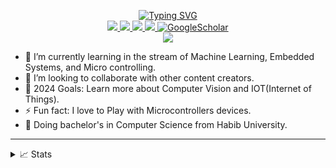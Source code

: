<p align="center">
<a href="https://github.com/SYED-M-HUSSAIN">
    <img src="https://readme-typing-svg.demolab.com?font=Georgia&size=18&duration=2000&pause=100&multiline=true&width=500&height=80&lines=Syed+Muhammad+Hussain;Researcher+%7C+Undergrad+Student+%7C+Software+Engineer;AI+%7C+Computer+Vision+%7C+Robotics" alt="Typing SVG" />
</a>
<br/>

<a href="https://medium.com/@syedmuhammadhussain">
    <img src="https://img.shields.io/badge/Website-medium-red?style=flat-square">
</a>  
<a href="https://drive.google.com/file/d/1B2cfysEiBEF2HknOpR8LluXXqvl6-c4Q/view?usp=drive_link">
    <img src="https://img.shields.io/badge/PDF-CV-red?style=flat-square&logo=adobe">
</a>  
<a href="https://www.linkedin.com/in/syed-muhammad-hussain-00b2a7214/">
    <img src="https://img.shields.io/badge/-Linkedin-blue?style=flat-square&logo=linkedin">
</a>
<a href="mailto:hs2764641@gmail.com">
    <img src="https://img.shields.io/badge/-Email-red?style=flat-square&logo=gmail&logoColor=white">
</a>
<a href='https://scholar.google.com/citations?user=b___QQ8AAAAJ&hl=en&authuser=1&oi=sra' target="_blank">
    <img alt='GoogleScholar' src='https://img.shields.io/badge/Scholar-100000?style=flat&logo=GoogleScholar&logoColor=white&&color=0181FF'>
</a> 

<br/> 

<a href="https://github.com/SYED-M-HUSSAIN">
    <img src="https://github-stats-alpha.vercel.app/api?username=SYED-M-HUSSAIN&cc=22272e&width=500px&tc=37BCF6&ic=fff&bc=0000">
</a>



</p>

- 🌱 I’m currently learning in the stream of Machine Learning, Embedded Systems, and Micro controlling.
- 👯 I’m looking to collaborate with other content creators.
- 🥅 2024 Goals: Learn more about Computer Vision and IOT(Internet of Things).
- ⚡ Fun fact: I love to Play with Microcontrollers devices.
- 📖 Doing bachelor's in Computer Science from Habib University.

----

<details>
<summary>📈 Stats</summary>
<br>
My Github Stats

![](http://github-profile-summary-cards.vercel.app/api/cards/profile-details?username=SYED-M-HUSSAIN&theme=dracula) 

![](http://github-profile-summary-cards.vercel.app/api/cards/repos-per-language?username=SYED-M-HUSSAIN&theme=dracula) 
![](http://github-profile-summary-cards.vercel.app/api/cards/most-commit-language?username=SYED-M-HUSSAIN&theme=dracula)


<br>
Currently Coding & Listening to:

[![spotify-github-profile](https://spotify-github-profile.vercel.app/api/view?uid=11159336621&cover_image=true&theme=novatorem&show_offline=true&bar_color=53b14f&bar_color_cover=false)](https://open.spotify.com/user/11159336621)

</details>
